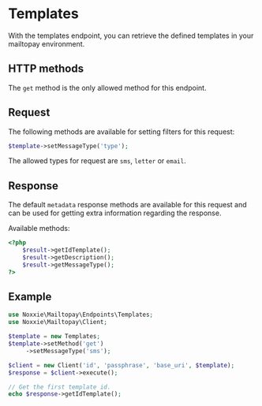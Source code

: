 # Templates  

With the templates endpoint, you can retrieve the defined templates in your mailtopay environment.  

## HTTP methods  

The `get` method is the only allowed method for this endpoint.

## Request

The following methods are available for setting filters for this request:

````php
$template->setMessageType('type');
````

The allowed types for request are `sms`, `letter` or `email`.

## Response

The default `metadata` response methods are available for this request and can be used for getting extra information regarding the response.

Available methods:
````php
<?php
	$result->getIdTemplate();
	$result->getDescription();
	$result->getMessageType();
?>
````

## Example
````php
use Noxxie\Mailtopay\Endpoints\Templates;
use Noxxie\Mailtopay\Client;

$template = new Templates;
$template->setMethod('get')
	 ->setMessageType('sms');

$client = new Client('id', 'passphrase', 'base_uri', $template);
$response = $client->execute();

// Get the first template id.
echo $response->getIdTemplate();
````
